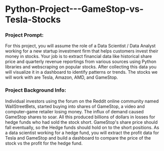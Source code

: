 # Python-Project---GameStop-vs-Tesla-Stocks
### Project Prompt:
For this project, you will assume the role of a Data Scientist / Data Analyst working for a new startup investment firm that helps customers invest their money in stocks. Your job is to extract financial data like historical share price and quarterly revenue reportings from various sources using Python libraries and webscraping on popular stocks. After collecting this data you will visualize it in a dashboard to identify patterns or trends. The stocks we will work with are Tesla, Amazon, AMD, and GameStop.

### Project Background Info:
Individual investors using the forum on the Reddit online community named WallStreetBets, started buying into shares of GameStop, a video and computer-game retailer losing money. The influx of demand caused GameStop shares to soar.  All this produced billions of dollars in losses for hedge funds who had sold the stock short. GameStop's share price should fall eventually, so the Hedge funds should hold on to the short positions. As a data scientist working for a hedge fund, you will extract the profit data for Tesla and GameStop and build a dashboard to compare the price of the stock vs the profit for the hedge fund.
